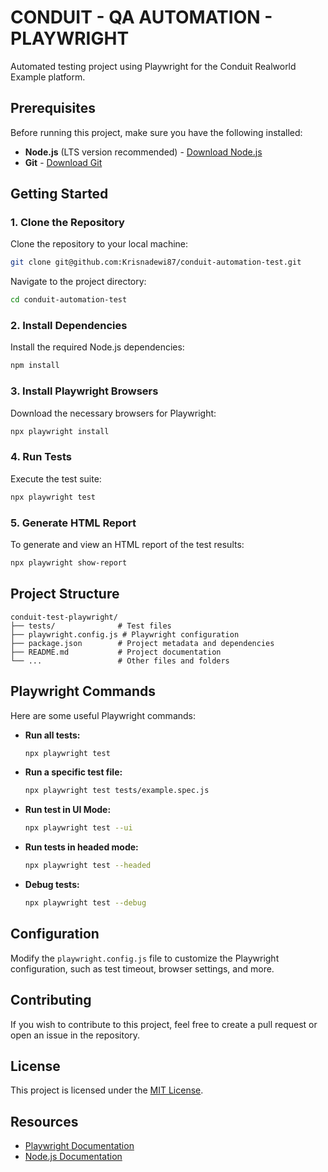 # CONDUIT - QA AUTOMATION - PLAYWRIGHT

Automated testing project using Playwright for the Conduit Realworld Example platform.

## Prerequisites

Before running this project, make sure you have the following installed:

- **Node.js** (LTS version recommended) - [Download Node.js](https://nodejs.org/)
- **Git** - [Download Git](https://git-scm.com/)

## Getting Started

### 1. Clone the Repository

Clone the repository to your local machine:

```bash
git clone git@github.com:Krisnadewi87/conduit-automation-test.git
```

Navigate to the project directory:

```bash
cd conduit-automation-test
```

### 2. Install Dependencies

Install the required Node.js dependencies:

```bash
npm install
```

### 3. Install Playwright Browsers

Download the necessary browsers for Playwright:

```bash
npx playwright install
```

### 4. Run Tests

Execute the test suite:

```bash
npx playwright test
```

### 5. Generate HTML Report

To generate and view an HTML report of the test results:

```bash
npx playwright show-report
```

## Project Structure

```
conduit-test-playwright/
├── tests/              # Test files
├── playwright.config.js # Playwright configuration
├── package.json        # Project metadata and dependencies
├── README.md           # Project documentation
└── ...                 # Other files and folders
```

## Playwright Commands

Here are some useful Playwright commands:

- **Run all tests:**

  ```bash
  npx playwright test
  ```

- **Run a specific test file:**

  ```bash
  npx playwright test tests/example.spec.js
  ```

- **Run test in UI Mode:**

  ```bash
  npx playwright test --ui
  ```

- **Run tests in headed mode:**

  ```bash
  npx playwright test --headed
  ```

- **Debug tests:**
  ```bash
  npx playwright test --debug
  ```

## Configuration

Modify the `playwright.config.js` file to customize the Playwright configuration, such as test timeout, browser settings, and more.

## Contributing

If you wish to contribute to this project, feel free to create a pull request or open an issue in the repository.

## License

This project is licensed under the [MIT License](LICENSE).

## Resources

- [Playwright Documentation](https://playwright.dev/docs/intro)
- [Node.js Documentation](https://nodejs.org/en/docs/)
